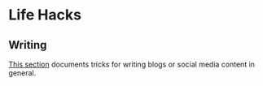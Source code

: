 # Life Hacks

## Writing

[This section](./writing) documents tricks for writing blogs or social media content in general.

<Disqus/>
